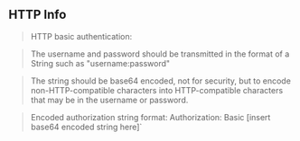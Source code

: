 ## HTTP Info

> HTTP basic authentication:

> The username and password should be transmitted in the format of a String such as "username:password"

> The string should be base64 encoded, not for security, but to encode non-HTTP-compatible characters into HTTP-compatible characters that may be in the username or password.

> Encoded authorization string format:
 Authorization: Basic [insert base64 encoded string here]`

